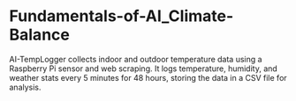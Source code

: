 # Fundamentals-of-AI_Climate-Balance
AI-TempLogger collects indoor and outdoor temperature data using a Raspberry Pi sensor and web scraping. It logs temperature, humidity, and weather stats every 5 minutes for 48 hours, storing the data in a CSV file for analysis.
